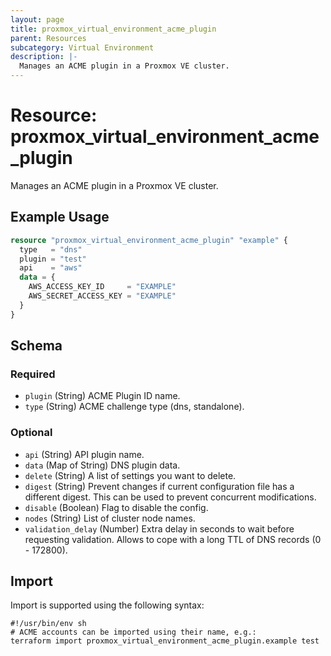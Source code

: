 ```yaml
---
layout: page
title: proxmox_virtual_environment_acme_plugin
parent: Resources
subcategory: Virtual Environment
description: |-
  Manages an ACME plugin in a Proxmox VE cluster.
---
```


# Resource: proxmox_virtual_environment_acme_plugin

Manages an ACME plugin in a Proxmox VE cluster.

## Example Usage

```terraform
resource "proxmox_virtual_environment_acme_plugin" "example" {
  type   = "dns"
  plugin = "test"
  api    = "aws"
  data = {
    AWS_ACCESS_KEY_ID     = "EXAMPLE"
    AWS_SECRET_ACCESS_KEY = "EXAMPLE"
  }
}
```

<!-- schema generated by tfplugindocs -->
## Schema

### Required

- `plugin` (String) ACME Plugin ID name.
- `type` (String) ACME challenge type (dns, standalone).

### Optional

- `api` (String) API plugin name.
- `data` (Map of String) DNS plugin data.
- `delete` (String) A list of settings you want to delete.
- `digest` (String) Prevent changes if current configuration file has a different digest. This can be used to prevent concurrent modifications.
- `disable` (Boolean) Flag to disable the config.
- `nodes` (String) List of cluster node names.
- `validation_delay` (Number) Extra delay in seconds to wait before requesting validation. Allows to cope with a long TTL of DNS records (0 - 172800).

## Import

Import is supported using the following syntax:

```shell
#!/usr/bin/env sh
# ACME accounts can be imported using their name, e.g.:
terraform import proxmox_virtual_environment_acme_plugin.example test
```
